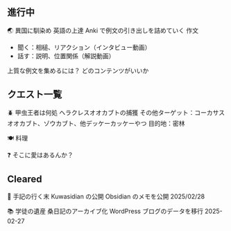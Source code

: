 
## 進行中

🌏 異国に馴染め
英語の上達
Anki で例文の引き出しを詰めていく
作文

- 聞く：相槌、リアクション（インタビュー動画）
- 話す：説明、位置関係（解説動画）

上質な例文を集めるには？
どのコンテンツがいいか


## クエスト一覧


🪲 甲虫王者は何処
ヘラクレスオオカブトの捕獲
その他ターゲット：コーカサスオオカブト、ゾウカブト、他デッケーカッケーやつ
目的地：密林


🍽️ 料理


❓ そこに愛はあるんか？


## Cleared


📝 手記の行く末
Kuwasidian の公開
Obsidian のメモを公開
2025/02/28


📚 学徒の遺産
桑日記のアーカイブ化
WordPress ブログのデータを移行
2025-02-27